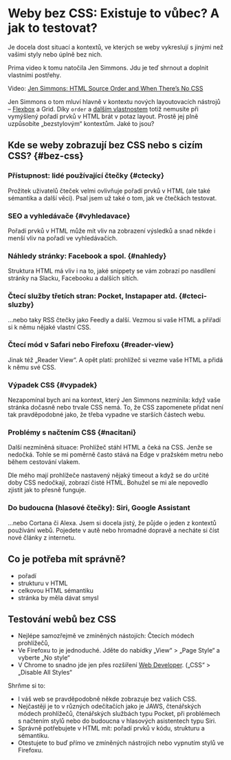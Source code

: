 # Weby bez CSS: Existuje to vůbec? A jak to testovat?

Je docela dost situací a kontextů, ve kterých se weby vykreslují s jinými než vašimi styly nebo úplně bez nich.

Prima video k tomu natočila Jen Simmons. Jdu je teď shrnout a doplnit vlastními postřehy.

<p class="video">
Video: <a href="https://www.youtube.com/watch?v=C82zB_yaGF8">Jen Simmons: HTML Source Order and When There’s No CSS</a>
</p>

Jen Simmons o tom mluví hlavně v kontextu nových layoutovacích nástrojů – [Flexbox](css3-flexbox.md) a Grid. Díky `order` a [dalším vlastnostem](css3-flexbox-polozky.md) totiž nemusíte při vymýšlený pořadí prvků v HTML brát v potaz layout. Prostě jej plně uzpůsobíte „bezstylovým“ kontextům. Jaké to jsou?


## Kde se weby zobrazují bez CSS nebo s cizím CSS? {#bez-css}

### Přístupnost: lidé používající čtečky {#ctecky}

Prožitek  uživatelů čteček velmi ovlivňuje pořadí prvků v HTML (ale také sémantika a další věci). Psal jsem už také o tom, jak ve čtečkách testovat.

### SEO a vyhledávače {#vyhledavace}

Pořadí prvků v HTML může mít vliv na zobrazení výsledků a snad někde i menší vliv na pořadí ve vyhledávačích.

### Náhledy stránky: Facebook a spol. {#nahledy}

Struktura HTML má vliv i na to, jaké snippety se vám zobrazí po nasdílení stránky na Slacku, Facebooku a dalších sítích.

### Čtecí služby třetích stran: Pocket, Instapaper atd. {#cteci-sluzby}

…nebo taky RSS čtečky jako Feedly a další. Vezmou si vaše HTML a přiřadí si k němu nějaké vlastní CSS.


### Čtecí mód v Safari nebo Firefoxu {#reader-view}

Jinak též „Reader View“. A opět platí: prohlížeč si vezme vaše HTML a přidá k němu své CSS.

### Výpadek CSS {#vypadek}

Nezapomínal bych ani na kontext, který Jen Simmons nezmínila: když vaše stránka dočasně nebo trvale CSS nemá. To, že CSS zapomenete přidat není tak pravděpodobné jako, že třeba vypadne ve starších částech webu.

### Problémy s načtením CSS {#nacitani}

Další nezmíněná situace: Prohlížeč stáhl HTML a čeká na CSS. Jenže se nedočká. Tohle se mi poměrně často stává na Edge v pražském metru nebo během cestování vlakem.

Dle mého mají prohlížeče nastavený nějaký timeout a když se do určité doby CSS nedočkají, zobrazí čisté HTML. Bohužel se mi ale nepovedlo zjistit jak to přesně funguje.
 
### Do budoucna (hlasové čtečky): Siri, Google Assistant

…nebo Cortana či Alexa. Jsem si docela jistý, že půjde o jeden z kontextů používání webů. Pojedete v autě nebo hromadné dopravě a necháte si číst nové články z internetu.


## Co je potřeba mít správně?

- pořadí
- strukturu v HTML
- celkovou HTML sémantiku
- stránka by měla dávat smysl


## Testování webů bez CSS

- Nejlépe samozřejmě ve zmíněných nástojích: Čtecích módech prohlížečů, 
- Ve Firefoxu to je jednoduché. Jděte do nabídky „View“ > „Page Style“ a vyberte „No style“
- V Chrome to snadno jde jen přes rozšíření [Web Developer](https://chrome.google.com/webstore/detail/web-developer/bfbameneiokkgbdmiekhjnmfkcnldhhm). („CSS“ > „Disable All Styles“


Shrňme si to:

- I váš web se pravděpodobně někde zobrazuje bez vašich CSS.
- Nejčastěji je to v různých odečítačích jako je JAWS, čtenářských módech prohlížečů, čtenářských službách typu Pocket, při problémech s načtením stylů nebo do budoucna v hlasových asistentech typu Siri.
- Správně potřebujete v HTML mít: pořadí prvků v kódu, strukturu a sémantiku.
- Otestujete to buď přímo ve zmíněných nástrojích nebo vypnutím stylů ve Firefoxu.


